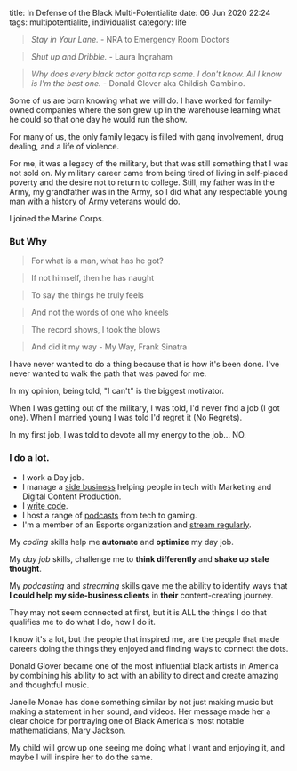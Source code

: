 title: In Defense of the Black Multi-Potentialite
date: 06 Jun 2020 22:24
tags: multipotentialite, individualist
category: life

> _Stay in Your Lane._ - NRA to Emergency Room Doctors


> _Shut up and Dribble._ - Laura Ingraham


> _Why does every black actor gotta rap some. I don't know. All I know is I'm the best one._ - Donald Glover aka Childish Gambino.


Some of us are born knowing what we will do. I have worked for family-owned companies where the son grew up in the warehouse learning what he could so that one day he would run the show.

For many of us, the only family legacy is filled with gang involvement, drug dealing, and a life of violence.

For me, it was a legacy of the military, but that was still something that I was not sold on. My military career came from being tired of living in self-placed poverty and the desire not to return to college. Still, my father was in the Army, my grandfather was in the Army, so I did what any respectable young man with a history of Army veterans would do. 

I joined the Marine Corps.

### But Why

> For what is a man, what has he got?<br>

> If not himself, then he has naught<br>

> To say the things he truly feels<br>

> And not the words of one who kneels<br>

> The record shows, I took the blows<br>

> And did it my way - My Way, Frank Sinatra

I have never wanted to do a thing because that is how it's been done. I've never wanted to walk the path that was paved for me. 

In my opinion, being told, "I can't" is the biggest motivator.

When I was getting out of the military, I was told, I'd never find a job (I got one). When I married young I was told I'd regret it (No Regrets).

In my first job, I was told to devote all my energy to the job... NO.

### I do a lot.

* I work a Day job.
* I manage a [side business](https://productivityintech.com) helping people in tech with Marketing and Digital Content Production.
* I [write code](https://github.com/kjaymiller).
* I host a range of [podcasts](/podcasts) from tech to gaming.
* I'm a member of an Esports organization and [stream regularly](https://twitch.tv/kjaymiller).

My _coding_ skills help me **automate** and **optimize** my day job.

My _day job_ skills, challenge me to **think differently** and **shake up stale thought**.

My _podcasting_ and _streaming_ skills gave me the ability to identify ways that **I could help my
side-business clients** in **their** content-creating journey.

They may not seem connected at first, but it is ALL the things I do that
qualifies me to do what I do, how I do it. 

I know it's a lot, but the people that inspired me, are the people that made careers doing the things they enjoyed and finding ways to connect the dots. 

Donald Glover became one of the most influential black artists in America by combining his ability to act with an ability to direct and create amazing and thoughtful music.

Janelle Monae has done something similar by not just making music but making a statement in her sound, and videos. Her message made her a clear choice for portraying one of Black America's most notable mathematicians, Mary Jackson.

My child will grow up one seeing me doing what I want and enjoying it, and maybe I will inspire her to do the same.

